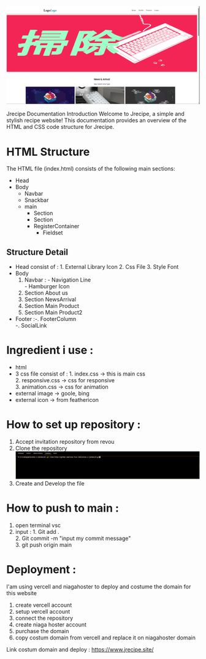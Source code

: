 ![FrontPage](/Asset/front-page.png)

Jrecipe Documentation
Introduction
Welcome to Jrecipe, a simple and stylish recipe website! This documentation provides an overview of the HTML and CSS code structure for Jrecipe.

# HTML Structure
The HTML file (index.html) consists of the following main sections:

- Head
- Body
  - Navbar
  - Snackbar
  - main
    - Section
    - Section
    - RegisterContainer
      - Fieldset

## Structure Detail 
- Head
    consist of : 1. External Library Icon
                 2. Css File
                 3. Style Font
- Body
    1. Navbar : - Navigation Line<br>
                - Hamburger Icon
    2. Section About us
    3. Section NewsArrival 
    4. Section Main Product
    5. Section Main Product2
- Footer :-. FooterColumn<br>
          -. SocialLink                
    
# Ingredient i use : 
- html
- 3 css file consist of : 1. index.css -> this is main css <br>
                          2. responsive.css -> css for responsive <br>
                          3. animation.css -> css for animation <br>
- external image -> goole, bing
- external icon -> from feathericon
  
# How to set up repository :
1. Accept invitation repository from revou
2. Clone the repository
   ![ClonePage](/Asset/HowToClone.png)
3. Create and Develop the file

# How to push to main :

1. open terminal vsc 
2. input : 1. Git add . <br>
           2. Git commit -m "input my commit message" <br>
           3. git push origin main <br>

# Deployment :

I'am using vercell and niagahoster to deploy and costume the domain for this website 

1. create vercell account
2. setup vercell account
3. connect the repository
4. create niaga hoster account
5. purchase the domain
6. copy costum domain from vercell and replace it on niagahoster domain

Link costum domain and deploy : https://www.jrecipe.site/
